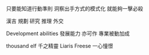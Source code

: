 只要能知道行動準則
洞察出手方式的模式化
就能夠一擊必殺

漢吉
規劃 研究 推理 外交

Development abilities
發展能力 亦可作 專業被動加成

thousand elf 千之精靈
Liaris Freese 一心憧憬